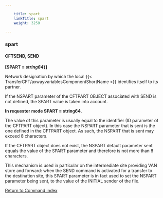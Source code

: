 ```yaml
---

    title: spart
    linkTitle: spart
    weight: 3250

---
```

<span id="spart"></span>

### spart

#### CFTSEND, SEND

**\[SPART = *string64*}\]**

Network designation by which the local {{< TransferCFT/axwayvariablesComponentShortName  >}} identifies
itself to its partner.

If the NSPART parameter of the CFTPART OBJECT associated with SEND is
not defined, the SPART value is taken into account.

****In requester mode SPART = string64.****

The value of this parameter is usually equal to the identifier (ID parameter
of the CFTPART object). In this case the NSPART parameter that is sent
is the one defined in the CFTPART object. As such, the NSPART that is
sent may exceed 8 characters.

If the CFTPART object does not exist, the NSPART default parameter sent
equals the value of the SPART parameter and therefore is not more than
8 characters.

This mechanism is used in particular on the intermediate site providing
VAN store and forward: when the SEND command is activated for a transfer
to the destination site, this SPART parameter is in fact used to set the
NSPART parameter being sent, to the value of the INITIAL sender of the
file.

[Return to Command index](../../)
